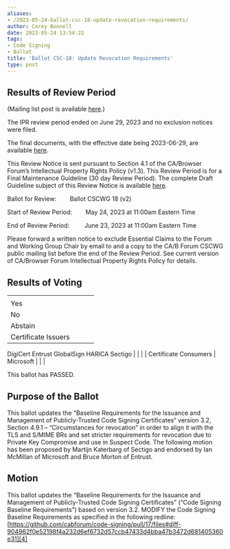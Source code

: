 ```yaml
---
aliases:
- /2023-05-24-ballot-csc-18-update-revocation-requirements/
author: Corey Bonnell
date: 2023-05-24 13:54:22
tags:
- Code Signing
- Ballot
title: 'Ballot CSC-18: Update Revocation Requirements'
type: post
---
```


## Results of Review Period 

(Mailing list post is available [here][1].)

The IPR review period ended on June 29, 2023 and no exclusion notices were filed.

The final documents, with the effective date being 2023-06-29, are available [here][2].

This Review Notice is sent pursuant to Section 4.1 of the CA/Browser Forum’s Intellectual Property Rights Policy (v1.3). This Review Period is for a Final Maintenance Guideline (30 day Review Period). The complete Draft Guideline subject of this Review Notice is available [here][3].

Ballot for Review:        Ballot CSCWG 18 (v2)

Start of Review Period:        May 24, 2023 at 11:00am Eastern Time

End of Review Period:         June 23, 2023 at 11:00am Eastern Time

Please forward a written notice to exclude Essential Claims to the Forum and Working Group Chair by email to and a copy to the CA/B Forum CSCWG public mailing list before the end of the Review Period. See current version of CA/Browser Forum Intellectual Property Rights Policy for details.

## Results of Voting 

| | | | |
| --- | --- | --- | --- |
| |
Yes |
No |
Abstain | |
Certificate Issuers |
DigiCert Entrust GlobalSign HARICA Sectigo
| | | |
Certificate Consumers |
Microsoft
| | |

This ballot has PASSED.

## Purpose of the Ballot 

This ballot updates the “Baseline Requirements for the Issuance and Management of Publicly‐Trusted Code Signing Certificates“ version 3.2, Section 4.9.1 – “Circumstances for revocation” in order to align it with the TLS and S/MIME BRs and set stricter requirements for revocation due to Private Key Compromise and use in Suspect Code. The following motion has been proposed by Martijn Katerbarg of Sectigo and endorsed by Ian McMillan of Microsoft and Bruce Morton of Entrust.

## Motion 

This ballot updates the “Baseline Requirements for the Issuance and Management of Publicly‐Trusted Code Signing Certificates” (“Code Signing Baseline Requirements”) based on version 3.2. MODIFY the Code Signing Baseline Requirements as specified in the following redline: [https://github.com/cabforum/code-signing/pull/17/files#diff-904962f0e52198f4a232d6ef6732d57ccb47433d4bba47b3472d681405360e31][4]

[1]: https://lists.cabforum.org/pipermail/cscwg-public/2023-June/001009.html
[2]: /baseline-requirements-code-signing/
[3]: /uploads/Baseline-Requirements-for-the-Issuance-and-Management-of-Code-Signing.v3.1_redline.pdf
[4]: https://github.com/cabforum/code-signing/pull/17/files#diff-904962f0e52198f4a232d6ef6732d57ccb47433d4bba47b3472d681405360e31
